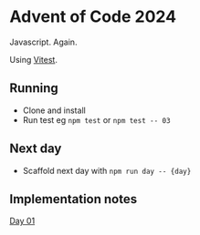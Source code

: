 # Advent of Code 2024

Javascript. Again.

Using [Vitest](https://vitest.dev/).

## Running
- Clone and install
- Run test eg `npm test` or `npm test -- 03`

## Next day
- Scaffold next day with `npm run day -- {day}`

## Implementation notes

[ Day 01 ](/days/01/readme.md)
